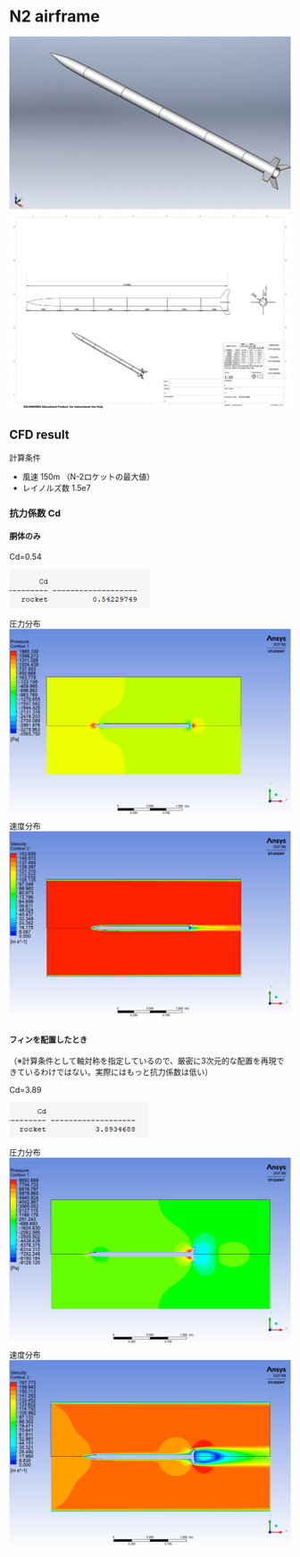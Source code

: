 # N2 airframe 
![](perspective.png)
![](N-2rocket.PNG)

## CFD result
計算条件

- 風速 150m （N-2ロケットの最大値）
-  レイノルズ数 1.5e7

### 抗力係数 Cd

#### 胴体のみ
Cd=0.54

![](CFD/Only_bodytube/Cd_0.54.png)

圧力分布
![](CFD/Only_bodytube/tube_pressure.png)
速度分布
![](CFD/Only_bodytube/tube_velocity.png)

#### フィンを配置したとき
（※計算条件として軸対称を指定しているので、厳密に3次元的な配置を再現できているわけではない。実際にはもっと抗力係数は低い）

Cd=3.89

![](CFD/With_fin_360deg/Cd_3.89.png)

圧力分布
![](CFD/With_fin_360deg/pressure.png)
速度分布
![](CFD/With_fin_360deg/velocity.png)

